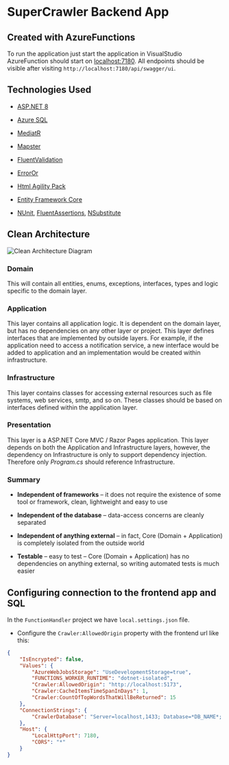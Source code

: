 # SuperCrawler Backend App

## Created with AzureFunctions

To run the application just start the application in VisualStudio
AzureFunction should start on [localhost:7180](http://localhost:7180). All endpoints should be visible after visiting `http://localhost:7180/api/swagger/ui`.

## Technologies Used

* [ASP.NET 8](https://learn.microsoft.com/en-us/aspnet/core/?view=aspnetcore-8.0)

* [Azure SQL](https://learn.microsoft.com/en-us/azure/azure-sql/)

* [MediatR](https://github.com/jbogard/MediatR/)

* [Mapster](https://github.com/MapsterMapper/Mapster)

* [FluentValidation](https://fluentvalidation.net/)

* [ErrorOr](https://github.com/amantinband/error-or)

* [Html Agility Pack](https://html-agility-pack.net/)

* [Entity Framework Core](https://learn.microsoft.com/en-us/ef/core/)

* [NUnit](https://docs.nunit.org/index.html), [FluentAssertions](https://fluentassertions.com/), [NSubstitute](https://github.com/nsubstitute/NSubstitute/)

## Clean Architecture

![Clean Architecture Diagram](https://jasontaylor.dev/wp-content/uploads/2020/01/Figure-01-2.png)

### Domain

This will contain all entities, enums, exceptions, interfaces, types and logic specific to the domain layer.


### Application

This layer contains all application logic. It is dependent on the domain layer, but has no dependencies on any other layer or project. This layer defines interfaces that are implemented by outside layers. For example, if the application need to access a notification service, a new interface would be added to application and an implementation would be created within infrastructure.

### Infrastructure

This layer contains classes for accessing external resources such as file systems, web services, smtp, and so on. These classes should be based on interfaces defined within the application layer.

### Presentation

This layer is a ASP.NET Core MVC / Razor Pages application. This layer depends on both the Application and Infrastructure layers, however, the dependency on Infrastructure is only to support dependency injection. Therefore only *Program.cs* should reference Infrastructure.

### Summary

* **Independent of frameworks** – it does not require the existence of some tool or framework, clean, lightweight and easy to use

* **Independent of the database** – data-access concerns are cleanly separated

* **Independent of anything external** – in fact, Core (Domain + Application) is completely isolated from the outside world

* **Testable** – easy to test – Core (Domain + Application) has no dependencies on anything external, so writing automated tests is much easier

## Configuring connection to the frontend app and SQL

In the `FunctionHandler` project we have `local.settings.json` file.

* Configure the `Crawler:AllowedOrigin` property with the frontend url like this:

```json
{
    "IsEncrypted": false,
    "Values": {
        "AzureWebJobsStorage": "UseDevelopmentStorage=true",
        "FUNCTIONS_WORKER_RUNTIME": "dotnet-isolated",
        "Crawler:AllowedOrigin": "http://localhost:5173",
        "Crawler:CacheItemsTimeSpanInDays": 1,
        "Crawler:CountOfTopWordsThatWillBeReturned": 15
    },
    "ConnectionStrings": {
        "CrawlerDatabase": "Server=localhost,1433; Database=*DB_NAME*; User Id=*DB_USERNAME*; Password=*SUPER_PASSWORD*; TrustServerCertificate=True;"
    },
    "Host": {
        "LocalHttpPort": 7180,
        "CORS": "*"
    }
}
```
